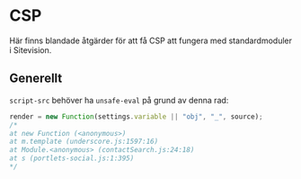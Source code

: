 # CSP

Här finns blandade åtgärder för att få CSP att fungera med standardmoduler i Sitevision.

## Generellt

`script-src` behöver ha `unsafe-eval` på grund av denna rad:

```js
render = new Function(settings.variable || "obj", "_", source);
/*
at new Function (<anonymous>)
at m.template (underscore.js:1597:16)
at Module.<anonymous> (contactSearch.js:24:18)
at s (portlets-social.js:1:395)
*/
```
